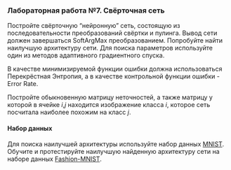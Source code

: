 ### Лабораторная работа №7. Свёрточная сеть

Постройте свёрточную “нейронную” сеть, состоящую из последовательности преобразований свёртки и пулинга. Вывод сети должен завершаться SoftArgMax преобразованием. Попробуйте найти наилучшую архитектуру сети. Для поиска параметров используйте один из методов адаптивного градиентного спуска.

В качестве минимизируемой функции ошибки должна использоваться Перекрёстная Энтропия, а в качестве контрольной функции ошибки - Error Rate.

Постройте обыкновенную матрицу неточностей, а также матрицу у которой в ячейке *i*,*j* находится изображение класса *i*, которое сеть посчитала наиболее похожим на класс *j*.

#### Набор данных

Для поиска наилучшей архитектуры используйте набор данных [MNIST](http://yann.lecun.com/exdb/mnist/). Обучите и протестируйте наилучшую найденную архитектуру сети на наборе данных [Fashion-MNIST](https://github.com/zalandoresearch/fashion-mnist).